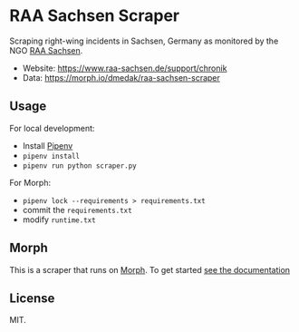 # RAA Sachsen Scraper

Scraping right-wing incidents in Sachsen, Germany as monitored by the NGO [RAA Sachsen](https://www.raa-sachsen.de).

-   Website: https://www.raa-sachsen.de/support/chronik
-   Data: https://morph.io/dmedak/raa-sachsen-scraper

## Usage

For local development:

-   Install [Pipenv](https://github.com/pypa/pipenv)
-   `pipenv install`
-   `pipenv run python scraper.py`

For Morph:

-   `pipenv lock --requirements > requirements.txt`
-   commit the `requirements.txt`
-   modify `runtime.txt`

## Morph

This is a scraper that runs on [Morph](https://morph.io). To get started [see the documentation](https://morph.io/documentation)

## License

MIT.
